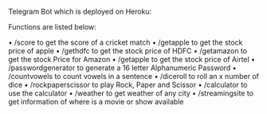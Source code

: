 Telegram Bot which is deployed on Heroku:

Functions are listed below:

•	/score to get the score of a cricket match
•	/getapple to get the stock price of apple
•	/gethdfc to get the stock price of HDFC
•	/getamazon to get the stock Price for Amazon
•	/getapple to get the stock price of Airtel
•	/passwordgenerator to generate a 16 letter Alphanumeric Password
•	/countvowels to count vowels in a sentence
•	/diceroll to roll an x number of dice
•	/rockpaperscissor to play Rock, Paper and Scissor
•	/calculator to use the calculator
•	/weather to get weather of any city
•	/streamingsite to get information of where is a movie or show available
